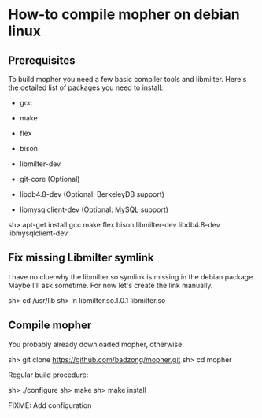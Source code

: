 How-to compile mopher on debian linux
=====================================


Prerequisites
-------------

To build mopher you need a few basic compiler tools and libmilter. Here's the
detailed list of packages you need to install:

  * gcc
  * make
  * flex
  * bison
  * libmilter-dev

  * git-core (Optional)
  * libdb4.8-dev (Optional: BerkeleyDB support)
  * libmysqlclient-dev (Optional: MySQL support)

  sh> apt-get install gcc make flex bison libmilter-dev libdb4.8-dev libmysqlclient-dev


Fix missing Libmilter symlink
-----------------------------

I have no clue why the libmilter.so symlink is missing in the debian package.
Maybe I'll ask sometime. For now let's create the link manually.

  sh> cd /usr/lib
  sh> ln libmilter.so.1.0.1 libmilter.so


Compile mopher
--------------

You probably already downloaded mopher, otherwise:

  sh> git clone https://github.com/badzong/mopher.git
  sh> cd mopher


Regular build procedure:

  sh> ./configure
  sh> make
  sh> make install


FIXME: Add configuration
